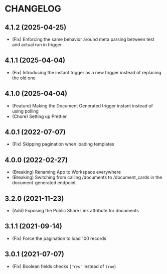 # CHANGELOG

## 4.1.2 (2025-04-25)

- (Fix) Enforcing the same behavior around meta parsing between test and actual run in trigger

## 4.1.1 (2025-04-04)

- (Fix) Introducing the instant trigger as a new trigger instead of replacing the old one

## 4.1.0 (2025-04-04)

- (Feature) Making the Document Generated trigger instant instead of using polling
- (Chore) Setting up Prettier

## 4.0.1 (2022-07-07)

- (Fix) Skipping pagination when loading templates

## 4.0.0 (2022-02-27)

- (Breaking) Renaming App to Workspace everywhere
- (Breaking) Switching from calling /documents to /document_cards in the document-generated endpoint

## 3.2.0 (2021-11-23)

- (Add) Exposing the Public Share Link attribute for documents

## 3.1.1 (2021-09-14)

- (Fix) Force the pagination to load 100 records

## 3.0.1 (2021-07-07)

- (Fix) Boolean fields checks (`'Yes'` instead of `true`)
